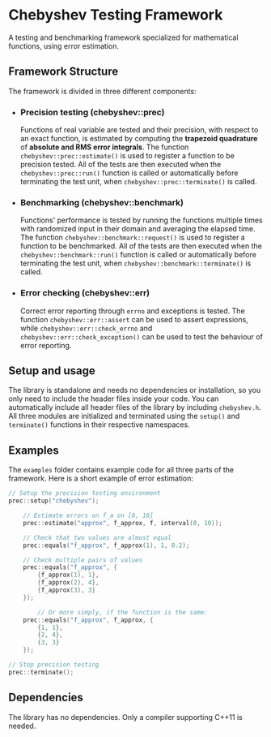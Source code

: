 # Chebyshev Testing Framework
A testing and benchmarking framework specialized for mathematical functions, using error estimation.

## Framework Structure
The framework is divided in three different components:

- ### Precision testing (chebyshev::prec)
	Functions of real variable are tested and their precision, with respect to an exact function, is estimated by computing the **trapezoid quadrature** of **absolute and RMS error integrals**.
	The function `chebyshev::prec::estimate()` is used to register a function to be precision tested. All of the tests are then executed when the `chebyshev::prec::run()` function is called or automatically before terminating the test unit, when `chebyshev::prec::terminate()` is called.

- ### Benchmarking (chebyshev::benchmark)
	Functions' performance is tested by running the functions multiple times with randomized input in their domain and averaging the elapsed time.
	The function `chebyshev::benchmark::request()` is used to register a function to be benchmarked. All of the tests are then executed when the `chebyshev::benchmark::run()` function is called or automatically before terminating the test unit, when `chebyshev::benchmark::terminate()` is called.

- ### Error checking (chebyshev::err)
	Correct error reporting through `errno` and exceptions is tested. The function `chebyshev::err::assert` can be used to assert expressions, while `chebyshev::err::check_errno` and `chebyshev::err::check_exception()` can be used to test the behaviour of error reporting.

## Setup and usage
The library is standalone and needs no dependencies or installation, so you only need to include the header files inside your code. You can automatically include all header files of the library by including `chebyshev.h`. All three modules are initialized and terminated using the `setup()` and `terminate()` functions in their respective namespaces.


## Examples
The `examples` folder contains example code for all three parts of the framework. Here is a short example of error estimation:

```c
// Setup the precision testing environment
prec::setup("chebyshev");

	// Estimate errors on f_a on [0, 10]
	prec::estimate("approx", f_approx, f, interval(0, 10));

	// Check that two values are almost equal
	prec::equals("f_approx", f_approx(1), 1, 0.2);

	// Check multiple pairs of values
	prec::equals("f_approx", {
		{f_approx(1), 1},
		{f_approx(2), 4},
		{f_approx(3), 3}
	});

        // Or more simply, if the function is the same:
	prec::equals("f_approx", f_approx, {
		{1, 1},
		{2, 4},
		{3, 3}
	});

// Stop precision testing
prec::terminate();
```

## Dependencies
The library has no dependencies. Only a compiler supporting C++11 is needed.
